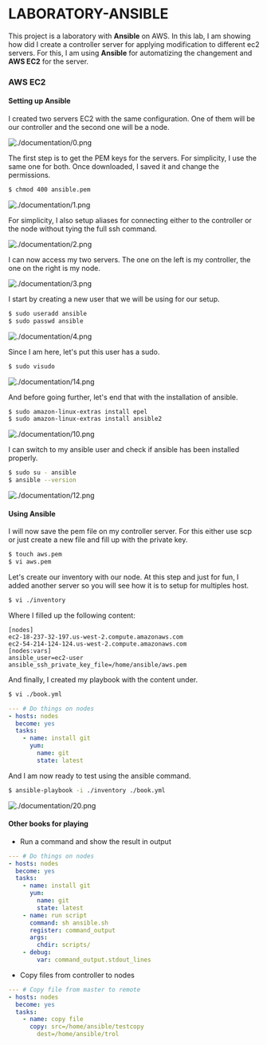 # LABORATORY-ANSIBLE

This project is a laboratory with **Ansible** on AWS. In this lab, I am showing how did I create a controller server for applying modification to different ec2 servers. For this, I am using **Ansible** for automatizing the changement and **AWS EC2** for the server.

### AWS EC2

#### Setting up Ansible

I created two servers EC2 with the same configuration. One of them will be our controller and the second one will be a node.

![./documentation/0.png](./documentation/0.png)

The first step is to get the PEM keys for the servers. For simplicity, I use the same one for both. Once downloaded, I saved it and change the permissions.

```bash
$ chmod 400 ansible.pem
```

![./documentation/1.png](./documentation/1.png)

For simplicity, I also setup aliases for connecting either to the controller or the node without tying the full ssh command.

![./documentation/2.png](./documentation/2.png)

I can now access my two servers. The one on the left is my controller, the one on the right is my node.

![./documentation/3.png](./documentation/3.png)

I start by creating a new user that we will be using for our setup.

```bash
$ sudo useradd ansible
$ sudo passwd ansible
```

![./documentation/4.png](./documentation/4.png)

Since I am here, let's put this user has a sudo.

```bash
$ sudo visudo
```

![./documentation/14.png](./documentation/14.png)

And before going further, let's end that with the installation of ansible.

```bash
$ sudo amazon-linux-extras install epel
$ sudo amazon-linux-extras install ansible2
```

![./documentation/10.png](./documentation/10.png)

I can switch to my ansible user and check if ansible has been installed properly.

```bash
$ sudo su - ansible
$ ansible --version
```

![./documentation/12.png](./documentation/12.png)

#### Using Ansible

I will now save the pem file on my controller server. For this either use scp or just create a new file and fill up with the private key.

```bash
$ touch aws.pem
$ vi aws.pem
```

Let's create our inventory with our node. At this step and just for fun, I added another server so you will see how it is to setup for multiples host.

```bash
$ vi ./inventory
```

Where I filled up the following content:

```
[nodes]
ec2-18-237-32-197.us-west-2.compute.amazonaws.com
ec2-54-214-124-124.us-west-2.compute.amazonaws.com
[nodes:vars]
ansible_user=ec2-user
ansible_ssh_private_key_file=/home/ansible/aws.pem
```

And finally, I created my playbook with the content under.

```bash
$ vi ./book.yml
```

```yml
--- # Do things on nodes
- hosts: nodes
  become: yes
  tasks:
    - name: install git
      yum:
        name: git
        state: latest
```

And I am now ready to test using the ansible command.

```bash
$ ansible-playbook -i ./inventory ./book.yml
```

![./documentation/20.png](./documentation/20.png)

#### Other books for playing

- Run a command and show the result in output

```yml
--- # Do things on nodes
- hosts: nodes
  become: yes
  tasks:
    - name: install git
      yum:
        name: git
        state: latest
    - name: run script
      command: sh ansible.sh
      register: command_output
      args:
        chdir: scripts/
    - debug:
        var: command_output.stdout_lines
```

- Copy files from controller to nodes

```yml
--- # Copy file from master to remote
- hosts: nodes
  become: yes
  tasks:
    - name: copy file
      copy: src=/home/ansible/testcopy
        dest=/home/ansible/trol
```
